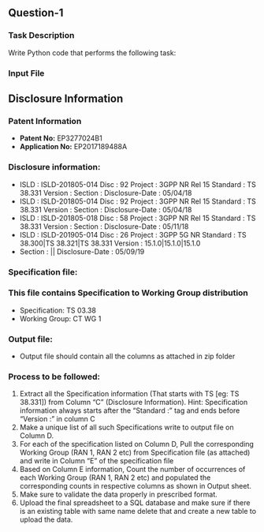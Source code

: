 ## Question-1

### Task Description

Write Python code that performs the following task:

### Input File


## Disclosure Information



### Patent Information
- **Patent No:** EP3277024B1
- **Application No:** EP2017189488A
### Disclosure information:
- ISLD : ISLD-201805-014 Disc : 92 Project : 3GPP NR Rel 15 Standard : TS 38.331 Version : Section : Disclosure-Date : 05/04/18
- ISLD : ISLD-201805-014 Disc : 92 Project : 3GPP NR Rel 15 Standard : TS 38.331 Version : Section : Disclosure-Date : 05/04/18
- ISLD : ISLD-201805-018 Disc : 58 Project : 3GPP NR Rel 15 Standard : TS 38.331 Version : Section : Disclosure-Date : 05/11/18
- ISLD : ISLD-201905-014 Disc : 26 Project : 3GPP 5G NR Standard : TS 38.300|TS 38.321|TS 38.331 Version : 15.1.0|15.1.0|15.1.0
- Section : || Disclosure-Date : 05/09/19
### Specification file:
### This file contains Specification to Working Group distribution
- Specification: TS 03.38
- Working Group: CT WG 1 
### Output file:
- Output file should contain all the columns as attached in zip folder

### Process to be followed:

1. Extract all the Specification information (That starts with TS [eg: TS 38.331]) from Column “C” (Disclosure Information).
Hint: Specification information always starts after the “Standard :” tag and ends before “Version :” in column C
2. Make a unique list of all such Specifications write to output file on Column D.
3. For each of the specification listed on Column D, Pull the corresponding Working Group (RAN 1, RAN 2 etc) from Specification
file (as attached) and write in Column “E” of the specification file
4. Based on Column E information, Count the number of occurrences of each Working Group (RAN 1, RAN 2 etc) and populated
the corresponding counts in respective columns as shown in Output sheet.
5. Make sure to validate the data properly in prescribed format.
6. Upload the final spreadsheet to a SQL database and make sure if there is an existing table with same name delete that and
create a new table to upload the data.
